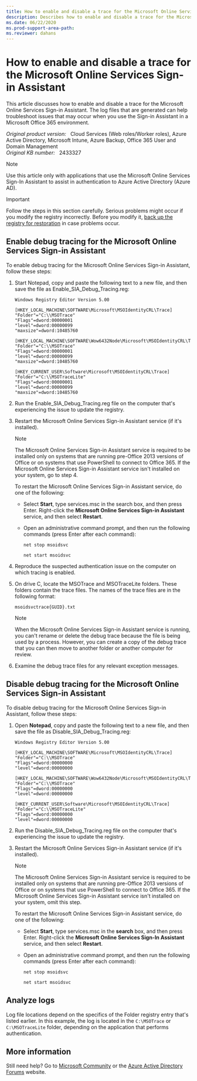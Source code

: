 ```yaml
---
title: How to enable and disable a trace for the Microsoft Online Services Sign-in Assistant
description: Describes how to enable and disable a trace for the Microsoft Online Services Sign-in Assistant in order to troubleshoot non-browser based sign-in issues.
ms.date: 06/22/2020
ms.prod-support-area-path: 
ms.reviewer: dahans
---
```

# How to enable and disable a trace for the Microsoft Online Services Sign-in Assistant

This article discusses how to enable and disable a trace for the Microsoft Online Services Sign-in Assistant. The log files that are generated can help troubleshoot issues that may occur when you use the Sign-in Assistant in a Microsoft Office 365 environment.

_Original product version:_ &nbsp; Cloud Services (Web roles/Worker roles), Azure Active Directory, Microsoft Intune, Azure Backup, Office 365 User and Domain Management  
_Original KB number:_ &nbsp; 2433327

> [!NOTE]
> Use this article only with applications that use the Microsoft Online Services Sign-In Assistant to assist in authentication to Azure Active Directory (Azure AD).

> [!IMPORTANT]
> Follow the steps in this section carefully. Serious problems might occur if you modify the registry incorrectly. Before you modify it, [back up the registry for restoration](https://support.microsoft.com/help/322756) in case problems occur.

## Enable debug tracing for the Microsoft Online Services Sign-in Assistant

To enable debug tracing for the Microsoft Online Services Sign-in Assistant, follow these steps:

1. Start Notepad, copy and paste the following text to a new file, and then save the file as Enable_SIA_Debug_Tracing.reg:

    ```
    Windows Registry Editor Version 5.00

    [HKEY_LOCAL_MACHINE\SOFTWARE\Microsoft\MSOIdentityCRL\Trace]
    "Folder"="C:\\MSOTrace"
    "Flags"=dword:00000001
    "level"=dword:00000099
    "maxsize"=dword:10485760

    [HKEY_LOCAL_MACHINE\SOFTWARE\Wow6432Node\Microsoft\MSOIdentityCRL\Trace]
    "Folder"="C:\\MSOTrace"
    "Flags"=dword:00000001
    "level"=dword:00000099
    "maxsize"=dword:10485760

    [HKEY_CURRENT_USER\Software\Microsoft\MSOIdentityCRL\Trace]
    "Folder"="C:\\MSOTraceLite"
    "Flags"=dword:00000001
    "level"=dword:00000099
    "maxsize"=dword:10485760
    ```

2. Run the Enable_SIA_Debug_Tracing.reg file on the computer that's experiencing the issue to update the registry.
3. Restart the Microsoft Online Services Sign-in Assistant service (if it's installed).

    > [!NOTE]
    > The Microsoft Online Services Sign-in Assistant service is required to be installed only on systems that are running pre-Office 2013 versions of Office or on systems that use PowerShell to connect to Office 365. If the Microsoft Online Services Sign-in Assistant service isn't installed on your system, go to step 4.

    To restart the Microsoft Online Services Sign-in Assistant service, do one of the following:

   - Select **Start**, type services.msc in the search box, and then press Enter. Right-click the **Microsoft Online Services Sign-in Assistant** service, and then select **Restart**.
   - Open an administrative command prompt, and then run the following commands (press Enter after each command):

        ```console
        net stop msoidsvc
        ```

        ```console
        net start msoidsvc
        ```

4. Reproduce the suspected authentication issue on the computer on which tracing is enabled.
5. On drive C, locate the MSOTrace and MSOTraceLite folders. These folders contain the trace files. The names of the trace files are in the following format:

    `msoidsvctrace{GUID}.txt`

    > [!NOTE]
    > When the Microsoft Online Services Sign-in Assistant service is running, you can't rename or delete the debug trace because the file is being used by a process. However, you can create a copy of the debug trace that you can then move to another folder or another computer for review.

6. Examine the debug trace files for any relevant exception messages.

## Disable debug tracing for the Microsoft Online Services Sign-in Assistant

To disable debug tracing for the Microsoft Online Services Sign-in Assistant, follow these steps:

1. Open **Notepad**, copy and paste the following text to a new file, and then save the file as Disable_SIA_Debug_Tracing.reg:

    ```
    Windows Registry Editor Version 5.00

    [HKEY_LOCAL_MACHINE\SOFTWARE\Microsoft\MSOIdentityCRL\Trace]
    "Folder"="C:\\MSOTrace"
    "Flags"=dword:00000000
    "level"=dword:00000000

    [HKEY_LOCAL_MACHINE\SOFTWARE\Wow6432Node\Microsoft\MSOIdentityCRL\Trace]
    "Folder"="C:\\MSOTrace"
    "Flags"=dword:00000000
    "level"=dword:00000000

    [HKEY_CURRENT_USER\Software\Microsoft\MSOIdentityCRL\Trace]
    "Folder"="C:\\MSOTraceLite"
    "Flags"=dword:00000000
    "level"=dword:00000000
    ```

2. Run the Disable_SIA_Debug_Tracing.reg file on the computer that's experiencing the issue to update the registry.
3. Restart the Microsoft Online Services Sign-in Assistant service (if it's installed).

    > [!NOTE]
    > The Microsoft Online Services Sign-in Assistant service is required to be installed only on systems that are running pre-Office 2013 versions of Office or on systems that use PowerShell to connect to Office 365. If the Microsoft Online Services Sign-in Assistant service isn't installed on your system, omit this step.

    To restart the Microsoft Online Services Sign-in Assistant service, do one of the following:

    - Select **Start**, type services.msc in the **search** box, and then press Enter. Right-click the **Microsoft Online Services Sign-In Assistant** service, and then select **Restart**.
    - Open an administrative command prompt, and then run the following commands (press Enter after each command):

        ```console
        net stop msoidsvc
        ```

        ```console
        net start msoidsvc
        ```

## Analyze logs

Log file locations depend on the specifics of the Folder registry entry that's listed earlier. In this example, the log is located in the `C:\MSOTrace` or `C:\MSOTraceLite` folder, depending on the application that performs authentication.

## More information

Still need help? Go to [Microsoft Community](https://answers.microsoft.com/) or the [Azure Active Directory Forums](https://social.msdn.microsoft.com/Forums) website.
